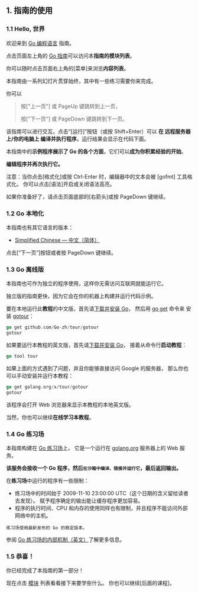 
## 1. 指南的使用


### 1.1 Hello, 世界

欢迎来到 [Go 编程语言](https://go-zh.org/) 指南。

点击页面左上角的 [Go 指南](https://tour.go-zh.org/list)可以访问本**指南的模块列表**。

你可以随时点击页面右上角的[菜单]来浏览**内容列表**。

本指南由一系列幻灯片贯穿始终，其中有一些练习需要你来完成。

你可以
> 按["上一页"] 或 PageUp 键跳转到上一页，
>
> 按["下一页"] 或 PageDown 键跳转到下一页。

该指南可以进行交互。点击“[运行]”按钮（或按 Shift+Enter）可以
**在 远程服务器上/你的电脑上 编译并执行程序**。运行结果会显示在代码下面。

本指南中的**示例程序展示了 Go 的各个方面**，它们可以**成为你积累经验的开始**。

**编辑程序并再次执行它。**

注意：当你点击[格式化]或按 Ctrl-Enter 时，编辑器中的文本会被 [gofmt] 工具格式化。
你可以点击[语法]开启或关闭语法高亮。

如果你准备好了，请点击页面底部的[右箭头]或按 PageDown 键继续。


### 1.2 Go 本地化
本指南也有其它语言的版本：

* [Simplified Chinese — 中文（简体）](https://tour.go-zh.org/)

点击[“下一页”]按钮或者按 PageDown 键继续。


### 1.3 Go 离线版
本指南也可作为独立的程序使用，这样你无需访问互联网就能运行它。

独立版的指南更快，因为它会在你的机器上构建并运行代码示例。

要在本地运行此**教程**的中文版，首先请[下载并安装 Go](https://golang.org/dl/)，
然后用 [go get](https://go-zh.org/cmd/go/) 命令来
安装 [gotour](https://go-zh.org/x/tour/)：
```go
go get github.com/Go-zh/tour/gotour
gotour
```

如果要运行本教程的英文版，首先请[下载并安装 Go](https://golang.org/dl/)，
接着从命令行**启动教程**：
```go
go tool tour
```

如果上面的方式遇到了问题，并且你能够直接访问 Google 的服务器，
那么你也可以手动安装并运行本教程：
```go
go get golang.org/x/tour/gotour
gotour
```

该程序会打开 Web 浏览器来显示本教程的本地英文版。

当然，你也可以继续**在线学习本教程**。


### 1.4 Go 练习场
本指南构建在 [Go 练习场](https://play.golang.org/)上，
它是一个运行在 [golang.org](https://golang.org/) 服务器上的 Web 服务。

**该服务会接收一个 Go 程序，然后`在沙箱中编译、链接并运行它`，最后返回输出。**

在**练习场**中运行的程序有一些限制：
- 练习场中的时间始于 2009-11-10 23:00:00 UTC（这个日期的含义留给读者去发现）。
  赋予程序确定的输出能让缓存程序更加容易。
- 程序的执行时间、CPU 和内存的使用同样也有限制，并且程序不能访问外部网络中的主机。

`练习场使用最新发布的 Go 的稳定版本。`

参阅 [Go 练习场的内部机制（英文）](https://blog.go-zh.org/playground)了解更多信息。


### 1.5 恭喜！
你已经完成了本指南的第一部分！

现在点击 [模块](https://tour.go-zh.org/list) 列表看看接下来要学些什么。
你也可以继续[后面的课程]。

